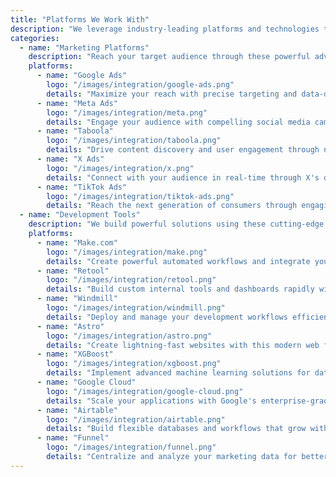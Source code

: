 ```yaml
---
title: "Platforms We Work With"
description: "We leverage industry-leading platforms and technologies to deliver exceptional marketing campaigns and robust development solutions."
categories:
  - name: "Marketing Platforms"
    description: "Reach your target audience through these powerful advertising platforms"
    platforms:
      - name: "Google Ads"
        logo: "/images/integration/google-ads.png"
        details: "Maximize your reach with precise targeting and data-driven campaigns on the world's largest search engine."
      - name: "Meta Ads"
        logo: "/images/integration/meta.png"
        details: "Engage your audience with compelling social media campaigns across Meta's powerful advertising network."
      - name: "Taboola"
        logo: "/images/integration/taboola.png"
        details: "Drive content discovery and user engagement through native advertising at scale."
      - name: "X Ads"
        logo: "/images/integration/x.png"
        details: "Connect with your audience in real-time through X's dynamic advertising platform."
      - name: "TikTok Ads"
        logo: "/images/integration/tiktok-ads.png"
        details: "Reach the next generation of consumers through engaging short-form video advertising."
  - name: "Development Tools"
    description: "We build powerful solutions using these cutting-edge technologies"
    platforms:
      - name: "Make.com"
        logo: "/images/integration/make.png"
        details: "Create powerful automated workflows and integrate your business systems seamlessly."
      - name: "Retool"
        logo: "/images/integration/retool.png"
        details: "Build custom internal tools and dashboards rapidly with our expertise."
      - name: "Windmill"
        logo: "/images/integration/windmill.png"
        details: "Deploy and manage your development workflows efficiently with modern DevOps practices."
      - name: "Astro"
        logo: "/images/integration/astro.png"
        details: "Create lightning-fast websites with this modern web framework."
      - name: "XGBoost"
        logo: "/images/integration/xgboost.png"
        details: "Implement advanced machine learning solutions for data-driven decision making."
      - name: "Google Cloud"
        logo: "/images/integration/google-cloud.png"
        details: "Scale your applications with Google's enterprise-grade cloud infrastructure."
      - name: "Airtable"
        logo: "/images/integration/airtable.png"
        details: "Build flexible databases and workflows that grow with your business."
      - name: "Funnel"
        logo: "/images/integration/funnel.png"
        details: "Centralize and analyze your marketing data for better insights and decisions."
---
```

